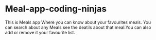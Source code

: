 # Meal-app-coding-ninjas 

This is Meals app Where you can know about your favourites meals. You can search about any Meals see the deatils about that meal.You can also add or remove it your favourite list.
